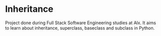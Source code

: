 # Inheritance

Project done during Full Stack Software Engineering studies at Alx. It aims to learn about inheritance, superclass, baseclass and subclass in Python.
